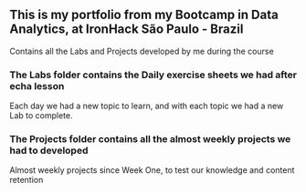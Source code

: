 ## This is my portfolio from my Bootcamp in Data Analytics, at IronHack São Paulo - Brazil

Contains all the Labs and Projects developed by me during the course

### The Labs folder contains the Daily exercise sheets we had after echa lesson

Each day we had a new topic to learn, and with each topic we had a new Lab to complete.

### The Projects folder contains all the almost weekly projects we had to developed

Almost weekly projects since Week One, to test our knowledge and content retention
